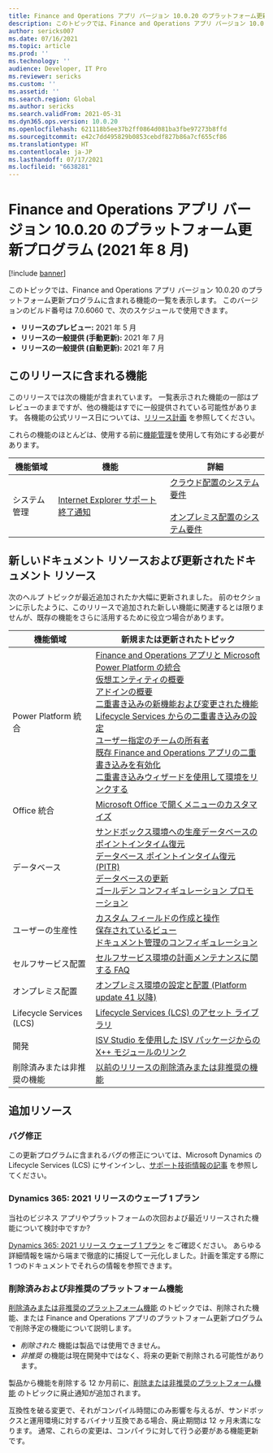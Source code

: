 ```yaml
---
title: Finance and Operations アプリ バージョン 10.0.20 のプラットフォーム更新プログラム (2021 年 8 月)
description: このトピックでは、Finance and Operations アプリ バージョン 10.0.20 のプラットフォーム更新プログラムに含まれる機能の一覧を表示します。
author: sericks007
ms.date: 07/16/2021
ms.topic: article
ms.prod: ''
ms.technology: ''
audience: Developer, IT Pro
ms.reviewer: sericks
ms.custom: ''
ms.assetid: ''
ms.search.region: Global
ms.author: sericks
ms.search.validFrom: 2021-05-31
ms.dyn365.ops.version: 10.0.20
ms.openlocfilehash: 621118b5ee37b2ff0864d081ba3fbe97273b8ffd
ms.sourcegitcommit: e42c7dd495829b0853cebdf827b86a7cf655cf86
ms.translationtype: HT
ms.contentlocale: ja-JP
ms.lasthandoff: 07/17/2021
ms.locfileid: "6638281"
---
```

# <a name="platform-updates-for-version-10020-of-finance-and-operations-apps-august-2021"></a>Finance and Operations アプリ バージョン 10.0.20 のプラットフォーム更新プログラム (2021 年 8 月)

[!include [banner](../includes/banner.md)]

このトピックでは、Finance and Operations アプリ バージョン 10.0.20 のプラットフォーム更新プログラムに含まれる機能の一覧を表示します。 このバージョンのビルド番号は 7.0.6060 で、次のスケジュールで使用できます。

- **リリースのプレビュー:** 2021 年 5 月
- **リリースの一般提供 (手動更新):** 2021 年 7 月
- **リリースの一般提供 (自動更新):** 2021 年 7 月


## <a name="features-included-in-this-release"></a>このリリースに含まれる機能

このリリースでは次の機能が含まれています。 一覧表示された機能の一部はプレビューのままですが、他の機能はすでに一般提供されている可能性があります。 各機能の公式リリース日については、[リリース計画](/dynamics365-release-plan/2021wave1/finance-operations/finance-operations-crossapp-capabilities/planned-features) を参照してください。

これらの機能のほとんどは、使用する前に[機能管理](../../fin-ops/get-started/feature-management/feature-management-overview.md)を使用して有効にする必要があります。 

| 機能領域   | 機能                                                  | 詳細                                                                    |
|----------------|----------------------------------------------------------|-------------------------------------------------------------------------------------|
| システム管理 | [Internet Explorer サポート終了通知](/dynamics365-release-plan/2021wave1/finance-operations/finance-operations-crossapp-capabilities/internet-explorer-end-of-support-notifications)| [クラウド配置のシステム要件](../../fin-ops/get-started/system-requirements.md)</br></br>[オンプレミス配置のシステム要件](../../fin-ops/get-started/system-requirements-on-prem.md) |

## <a name="new-and-updated-documentation-resources"></a>新しいドキュメント リソースおよび更新されたドキュメント リソース
次のヘルプ トピックが最近追加されたか大幅に更新されました。 前のセクションに示したように、このリリースで追加された新しい機能に関連するとは限りませんが、既存の機能をさらに活用するために役立つ場合があります。

| 機能領域 | 新規または更新されたトピック |
|--------------|-----------------------|
| Power Platform 統合 | [Finance and Operations アプリと Microsoft Power Platform の統合](../power-platform/overview.md)<br>[仮想エンティティの概要](../power-platform/virtual-entities-overview.md)<br>[アドインの概要](../power-platform/add-ins-overview.md)<br>[二重書き込みの新機能および変更された機能](../data-entities/dual-write/whats-new-dual-write.md)<br>[Lifecycle Services からの二重書き込みの設定](../data-entities/dual-write/lcs-setup.md)<br>[ユーザー指定のチームの所有者](../data-entities/dual-write/user-specified-team-owner.md)<br>[既存 Finance and Operations アプリの二重書き込みを有効化](../data-entities/dual-write/enable-dual-write.md)<br>[二重書き込みウィザードを使用して環境をリンクする](../data-entities/dual-write/link-your-environment.md) |
| Office 統合 | [Microsoft Office で開くメニューのカスタマイズ](../office-integration/customize-open-office-menu.md) |
|  データベース| [サンドボックス環境への生産データベースのポイントインタイム復元](../database/database-pitr-prod-sandbox.md)<br>[データベース ポイントインタイム復元 (PITR)](../database/database-point-in-time-restore.md)<br>[データベースの更新](../database/database-refresh.md)<br>[ゴールデン コンフィギュレーション プロモーション](../database/dbmovement-scenario-goldenconfig.md) |
| ユーザーの生産性| [カスタム フィールドの作成と操作](../../fin-ops/get-started/user-defined-fields.md)<br>[保存されているビュー](../../fin-ops/get-started/saved-views.md)<br>[ドキュメント管理のコンフィギュレーション](../../fin-ops/organization-administration/configure-document-management.md) |
| セルフサービス配置   | [セルフサービス環境の計画メンテナンスに関する FAQ](../deployment/plannedmaintenance-selfservice.md)  |
| オンプレミス配置| [オンプレミス環境の設定と配置 (Platform update 41 以降)](../deployment/setup-deploy-on-premises-pu41.md) |
| Lifecycle Services (LCS) | [Lifecycle Services (LCS) のアセット ライブラリ](../lifecycle-services/asset-library.md) |
| 開発| [ISV Studio を使用した ISV パッケージからの X++ モジュールのリンク](../dev-tools/isv-studio-solutions.md) |
| 削除済みまたは非推奨の機能 | [以前のリリースの削除済みまたは非推奨の機能](../migration-upgrade/deprecated-features.md) |


## <a name="additional-resources"></a>追加リソース

### <a name="bug-fixes"></a>バグ修正

この更新プログラムに含まれるバグの修正については、Microsoft Dynamics の Lifecycle Services (LCS) にサインインし、[サポート技術情報の記事](https://fix.lcs.dynamics.com/Issue/Details?bugId=586707&dbType=3&qc=d0dad8eee2af234e8c288e2a7df14c579004518673d014be511f900cfed008f8) を参照してください。

### <a name="dynamics-365-2021-release-wave-1-plan"></a>Dynamics 365: 2021 リリースのウェーブ 1 プラン

当社のビジネス アプリやプラットフォームの次回および最近リリースされた機能について検討中ですか?

[Dynamics 365: 2021 リリース ウェーブ 1 プラン](/dynamics365-release-plan/2021wave1/) をご確認ください。 あらゆる詳細情報を端から端まで徹底的に捕捉して一元化しました。計画を策定する際に 1 つのドキュメントでそれらの情報を参照できます。

### <a name="removed-and-deprecated-platform-features"></a>削除済みおよび非推奨のプラットフォーム機能

[削除済みまたは非推奨のプラットフォーム機能](removed-deprecated-features-platform-updates.md) のトピックでは、削除された機能、または Finance and Operations アプリのプラットフォーム更新プログラムで削除予定の機能について説明します。

- *削除された* 機能は製品では使用できません。
- *非推奨* の機能は現在開発中ではなく、将来の更新で削除される可能性があります。

製品から機能を削除する 12 か月前に、[削除または非推奨のプラットフォーム機能](removed-deprecated-features-platform-updates.md) のトピックに廃止通知が追加されます。

互換性を破る変更で、それがコンパイル時間にのみ影響を与えるが、サンドボックスと運用環境に対するバイナリ互換である場合、廃止期間は 12 ヶ月未満になります。 通常、これらの変更は、コンパイラに対して行う必要がある機能更新です。
